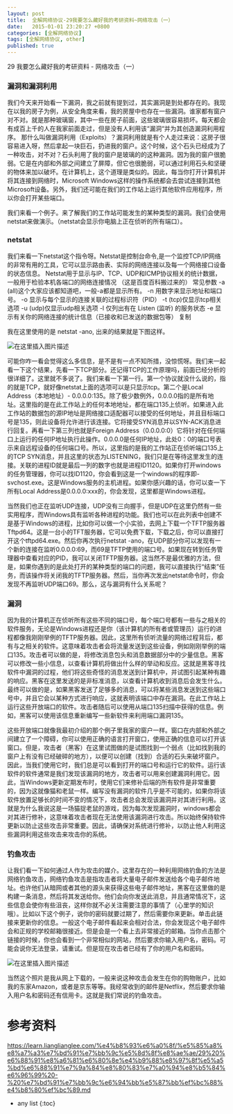 ```yaml
---
layout: post
title:  全解网络协议-29我要怎么藏好我的考研资料~网络攻击（一）
date:   2015-01-01 23:20:27 +0800
categories: [全解网络协议]
tags: [全解网络协议, other]
published: true
---
```




29 我要怎么藏好我的考研资料 - 网络攻击（一）
### 漏洞和漏洞利用

我们今天来开始看一下漏洞，我之前就有提到过，其实漏洞是到处都存在的。我现在以我的房子为例，从安全角度来看，我的房屋中也存在一些漏洞。谁家都有窗户对不对。就是那种玻璃窗，其中一些在房子前面，这些玻璃很容易损坏。每天都会有成百上千的人在我家前面走过，但是没有人利用该“漏洞“并为其创造漏洞利用程序。 那什么叫做漏洞利用（Exploits）？漏洞利用就是有个人走过来说：这房子很容易进入呀，然后拿起一块巨石，扔进我的窗户。这个时候，这个石头已经成为了一种攻击，对不对？石头利用了我的窗户是玻璃的的这种漏洞。因为我的窗户很脆弱。它是在内部和外部之间建立了屏障，但它也很脆弱，可以通过利用石头和坚硬的物体来加以破坏。在计算机上，这个道理是类似的。因此，每当你打开计算机并将其连接到网络时，Microsoft Windows这样的操作系统都会去尝试连接到其他Microsoft设备。另外，我们还可能在我们的工作站上运行其他软件应用程序，所以你会打开某些端口。

我们来看一个例子。来了解我们的工作站可能发生的某种类型的漏洞。我们会使用netstat来做演示。（netstat会显示你电脑上正在侦听的所有端口）。

### netstat

我们来看一下netstat这个指令呀。Netstat是控制台命令,是一个监控TCP/IP网络的非常有用的工具，它可以显示路由表、实际的网络连接以及每一个网络接口设备的状态信息。 Netstat用于显示与IP、TCP、UDP和ICMP协议相关的统计数据，一般用于检验本机各端口的网络连接情况 （这是百度百科搬过来的） 常见参数
-a (all)这个大家应该都知道吧，一般-a都是显示所有。 -n 用数字来显示地址和端口号。 -o 显示与每个显示的连接关联的过程标识符（PID） -t (tcp)仅显示tcp相关选项 -u (udp)仅显示udp相关选项 -l 仅列出有在 Listen (监听) 的服务状态 -e 显示有关你的网络连接的统计信息（已接收和已发送的数据包等） 复制

我在这里使用的是 netstat -ano, 出来的结果就是下图这样。

![在这里插入图片描述](https://learn.lianglianglee.com/%e4%b8%93%e6%a0%8f/%e5%85%a8%e8%a7%a3%e7%bd%91%e7%bb%9c%e5%8d%8f%e8%ae%ae/assets/20210219170024914.png)

可能你咋一看会觉得这么多信息，是不是有一点不知所措，没惊慌呀。我们来一起看一下这个结果，先看一下TCP部分。还记得TCP的工作原理吗，前面已经分析的很详细了。这里就不多说了。我们来看一下第一行。第一个协议就没什么说的，指的就是TCP，就好像netstat上面的选项可以是只显示tcp。第二个是Local Address（本地地址）- 0.0.0.0:135。除了极少数例外，0.0.0.0指的是所有地址。这里指的是在此工作站上的任何本地地址，都在端口135上侦听。如果进入此工作站的数据包的源IP地址是网络接口适配器可以接受的任何地址，并且目标端口号是135，则此设备将允许进行该连接。它将接受SYN消息并以SYN-ACK消息进行回复。再看一下第三列也就是Foreign Address（0.0.0.0:0）它将针对在任何端口上运行的任何IP地址执行此操作。0.0.0.0是任何IP地址，此处0：0的端口号表示来自远程设备的任何端口号。所以，这里指的是我的工作站正在侦听端口135上的TCP SYN消息，并且这里的状态为LISTENING，我们只是在等待这里发生的连接。关联的进程ID就是最后一列的数字也就是进程ID1120。如果你打开windows的任务管理器，你可以找ID1120，你会看到这是一个windows的程序即-svchost.exe。这是Windows服务的主机进程。如果你感兴趣的话，你可以查一下所有Local Address是0.0.0.0:xxx的，你会发现，这里都是Windows进程。

当然我们也正在监听UDP连接，UDP没有三向握手，但是UDP在这里仍然有一些实用程序，而Windows具有监听各种进程的功能。我们也可以在此列表中创建不是基于Windows的进程，比如你可以做一个小实验，去网上下载一个TFTP服务器Tftpd64。这是一台小的TFT服务器，它可以免费下载，下载之后，你可以直接打开这个tftpd64.exe。然后你再次执行netstat -ano，在UDP部分你可以发现有一个新的连接在监听0.0.0.0:69，而69是TFTP使用的端口号。如果现在转到任务管理器中查看对应的PID，我可以关闭TFTP服务器。这当然不是最优雅的方法，但是，如果你遇到的是此处打开的某种类型的端口的问题，我可以直接执行“结束”任务，而该操作将关闭我的TFTP服务器。然后，当你再次发出netstat命令时，你会发现不再监听UDP端口69。那么，这与漏洞有什么关系呢？

### 漏洞

因为我的计算机正在侦听所有这些不同的端口号，每个端口号都有一些与之相关的软件服务，无论是Windows进程还是你（该计算机的所有者或管理员）运行的进程都像我刚刚举例的TFTP服务器。因此，这里所有侦听流量的网络过程背后，都有与之相关的软件。这意味着攻击者会将流量发送到这些设备，例如刚刚举例的端口135。攻击者可以做的是，将修改消息包头和消息数据部分中的少量信息。黑客可以修改一些小信息，以查看计算机将做出什么样的举动和反应。这就是黑客寻找软件中漏洞的过程，他们将这些奇怪的消息发送到计算机中，并试图引起某种有趣的响应。黑客在这里发送的是非标准消息，以查看计算机收到消息后会发生什么。最终可以做的是，如果黑客发送了足够多的消息，可以将某些消息发送到这些端口号中，并且它会以某种方式进行响应，这就表明该端口中存在漏洞。在此工作站上运行这些开放端口的软件。攻击者随后可以使用从端口135扫描中获得的信息。例如，黑客可以使用该信息重新编写一些新软件来利用端口漏洞135。

这些开放端口就像我最初介绍的那个例子里我家的窗户一样。窗口在内部和外部之间建立了一个障碍，你可以使用正确的语言打开窗口，使用正确的信息可以打开该窗口。但是，攻击者（黑客）在这里试图做的是试图找到一个弱点（比如找到我的窗户上有没有已经破碎的地方），以便可以创建（找到）合适的石头来破坏窗户。因此，当我们使用它时，我们总是可以看到打开的端口号和运行它的软件。运行该软件的软件通常是我们发现该漏洞的地方，攻击者可以用来创建漏洞利用它。因此，当Windows更新定期发布时，使用它们来修补后端的所有软件是非常重要的，因为这就像猫和老鼠一样。编写没有漏洞的软件几乎是不可能的，如果你将该软件放置足够长的时间不变的情况下，攻击者总会发现该漏洞并对其进行利用。这就是为什么我说这是一场猫捉老鼠的游戏，因为每次发现漏洞时，windows都会对其进行修补，这意味着攻击者现在无法使用该漏洞进行攻击。所以始终保持软件更新以防止这些攻击非常重要。因此，请确保对系统进行修补，以防止他人利用这些漏洞利用这些攻击来攻击你的系统。

### 钓鱼攻击

让我们看一下如何通过人作为攻击的媒介。这里存在的一种利用网络钓鱼的方法是网络钓鱼攻击，网络钓鱼攻击是指攻击者将大量电子邮件发送给各个电子邮件地址。也许他们从暗网或者其他的源头来获得这些电子邮件地址，黑客在这里做的是构建一条消息，然后将其发送给你。他们会向你发送此消息，并且通常情况下，这些信息会使你有些沮丧，这样你就不必关注需要注意的事情了（心里学的知识哦）。比如以下这个例子，说你的密码就要过期了，然后需要你来更新。单击此链接来更新你的信息。一般这个电子邮件看起来会相对合法，你会发现这个电子邮件会和正规的学校邮箱很接近。但是会是一个看上去非常接近的邮箱。当你点击那个链接的时候，你也会看到一个非常相似的网站，然后要求你输入用户名，密码。可能会说你无法登录，请重试。但是现在攻击者已经有了你的用户名和密码。

![在这里插入图片描述](https://learn.lianglianglee.com/%e4%b8%93%e6%a0%8f/%e5%85%a8%e8%a7%a3%e7%bd%91%e7%bb%9c%e5%8d%8f%e8%ae%ae/assets/20210219170040109.png)

当然这个照片是我从网上下载的，一般来说这种攻击会发生在你的购物账户，比如我的东家Amazon，或者是京东等等。我经常收到的邮件是Netflix，然后要求你输入用户名和密码还有信用卡。这就是我们常说的钓鱼攻击。




# 参考资料

https://learn.lianglianglee.com/%e4%b8%93%e6%a0%8f/%e5%85%a8%e8%a7%a3%e7%bd%91%e7%bb%9c%e5%8d%8f%e8%ae%ae/29%20%e6%88%91%e8%a6%81%e6%80%8e%e4%b9%88%e8%97%8f%e5%a5%bd%e6%88%91%e7%9a%84%e8%80%83%e7%a0%94%e8%b5%84%e6%96%99%20-%20%e7%bd%91%e7%bb%9c%e6%94%bb%e5%87%bb%ef%bc%88%e4%b8%80%ef%bc%89.md

* any list
{:toc}
